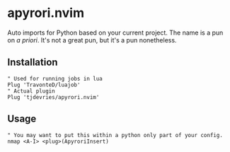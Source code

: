 # apyrori.nvim

Auto imports for Python based on your current project. The name is a pun on _a priori_. It's not a great pun, but it's a pun nonetheless.


## Installation

```vim
" Used for running jobs in lua
Plug 'TravonteD/luajob'
" Actual plugin
Plug 'tjdevries/apyrori.nvim'
```

## Usage

```vim
" You may want to put this within a python only part of your config.
nmap <A-I> <plug>(ApyroriInsert)
```
